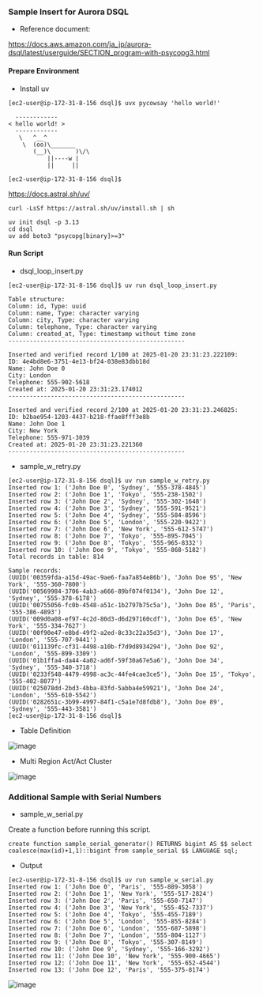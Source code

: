 ### Sample Insert for Aurora DSQL


- Reference document:

https://docs.aws.amazon.com/ja_jp/aurora-dsql/latest/userguide/SECTION_program-with-psycopg3.html


#### Prepare Environment

- Install uv

```
[ec2-user@ip-172-31-8-156 dsql]$ uvx pycowsay 'hello world!'

  ------------
< hello world! >
  ------------
   \   ^__^
    \  (oo)\_______
       (__)\       )\/\
           ||----w |
           ||     ||

[ec2-user@ip-172-31-8-156 dsql]$
```

https://docs.astral.sh/uv/

```
curl -LsSf https://astral.sh/uv/install.sh | sh
```

```
uv init dsql -p 3.13
cd dsql
uv add boto3 "psycopg[binary]>=3"
```



#### Run Script

- dsql_loop_insert.py

```
[ec2-user@ip-172-31-8-156 dsql]$ uv run dsql_loop_insert.py

Table structure:
Column: id, Type: uuid
Column: name, Type: character varying
Column: city, Type: character varying
Column: telephone, Type: character varying
Column: created_at, Type: timestamp without time zone
--------------------------------------------------

Inserted and verified record 1/100 at 2025-01-20 23:31:23.222109:
ID: 4e4bd8e6-3751-4e13-bf24-038e83dbb18d
Name: John Doe 0
City: London
Telephone: 555-902-5618
Created at: 2025-01-20 23:31:23.174012
--------------------------------------------------

Inserted and verified record 2/100 at 2025-01-20 23:31:23.246825:
ID: b2bae954-1203-4437-b218-ffae8fff3e8b
Name: John Doe 1
City: New York
Telephone: 555-971-3039
Created at: 2025-01-20 23:31:23.221360
--------------------------------------------------

```


- sample_w_retry.py

```
[ec2-user@ip-172-31-8-156 dsql]$ uv run sample_w_retry.py
Inserted row 1: ('John Doe 0', 'Sydney', '555-378-4845')
Inserted row 2: ('John Doe 1', 'Tokyo', '555-238-1502')
Inserted row 3: ('John Doe 2', 'Sydney', '555-302-1648')
Inserted row 4: ('John Doe 3', 'Sydney', '555-591-9521')
Inserted row 5: ('John Doe 4', 'Sydney', '555-584-8596')
Inserted row 6: ('John Doe 5', 'London', '555-220-9422')
Inserted row 7: ('John Doe 6', 'New York', '555-612-5747')
Inserted row 8: ('John Doe 7', 'Tokyo', '555-895-7045')
Inserted row 9: ('John Doe 8', 'Tokyo', '555-965-8332')
Inserted row 10: ('John Doe 9', 'Tokyo', '555-868-5182')
Total records in table: 814

Sample records:
(UUID('00359fda-a15d-49ac-9ae6-faa7a854e86b'), 'John Doe 95', 'New York', '555-360-7800')
(UUID('00569984-3706-4ab3-a666-89bf074f0134'), 'John Doe 12', 'Sydney', '555-378-6178')
(UUID('00755056-fc0b-4548-a51c-1b2797b75c5a'), 'John Doe 85', 'Paris', '555-386-4893')
(UUID('009d0a08-ef97-4c2d-80d3-d6d297160cdf'), 'John Doe 65', 'New York', '555-334-7627')
(UUID('00f90e47-e8bd-49f2-a2ed-8c33c22a35d3'), 'John Doe 17', 'London', '555-707-9441')
(UUID('011139fc-cf31-4498-a10b-f7d9d8934294'), 'John Doe 92', 'London', '555-899-3309')
(UUID('01b1ffa4-da44-4a02-ad6f-59f30a67e5a6'), 'John Doe 34', 'Sydney', '555-340-3718')
(UUID('0233f548-4479-4998-ac3c-44fe4cae3ce5'), 'John Doe 15', 'Tokyo', '555-402-8077')
(UUID('025078dd-2bd3-4bba-83fd-5abba4e59921'), 'John Doe 24', 'London', '555-610-5542')
(UUID('0282651c-3b99-4997-84f1-c5a1e7d8fdb8'), 'John Doe 89', 'Sydney', '555-443-3581')
[ec2-user@ip-172-31-8-156 dsql]$

```


- Table Definition
  
![image](https://github.com/user-attachments/assets/f5a1d8ea-a6b7-400c-a93d-6b0c7ef7e7e4)


- Multi Region Act/Act Cluster
  
![image](https://github.com/user-attachments/assets/d4515fc1-5bbf-4014-857a-8605e7999b0a)



### Additional Sample with Serial Numbers

- sample_w_serial.py

Create a function before running this script.

```
create function sample_serial_generator() RETURNS bigint AS $$ select coalesce(max(id)+1,1)::bigint from sample_serial $$ LANGUAGE sql;
```


- Output

```
[ec2-user@ip-172-31-8-156 dsql]$ uv run sample_w_serial.py
Inserted row 1: ('John Doe 0', 'Paris', '555-889-3058')
Inserted row 2: ('John Doe 1', 'New York', '555-517-2824')
Inserted row 3: ('John Doe 2', 'Paris', '555-650-7147')
Inserted row 4: ('John Doe 3', 'New York', '555-452-7337')
Inserted row 5: ('John Doe 4', 'Tokyo', '555-455-7189')
Inserted row 6: ('John Doe 5', 'London', '555-855-8284')
Inserted row 7: ('John Doe 6', 'London', '555-687-5898')
Inserted row 8: ('John Doe 7', 'London', '555-804-1127')
Inserted row 9: ('John Doe 8', 'Tokyo', '555-307-8149')
Inserted row 10: ('John Doe 9', 'Sydney', '555-166-3292')
Inserted row 11: ('John Doe 10', 'New York', '555-900-4665')
Inserted row 12: ('John Doe 11', 'New York', '555-652-4544')
Inserted row 13: ('John Doe 12', 'Paris', '555-375-8174')
```

![image](https://github.com/user-attachments/assets/5c8fb4e3-2c10-4462-b01d-35fbd78be16c)

